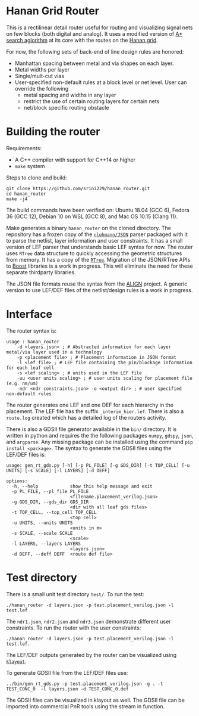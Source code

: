 # Hanan Grid Router
This is a rectilinear detail router useful for routing and visualizing signal nets on few blocks (both digital and analog).
It uses a modified version of [A* search aglorithm](https://en.wikipedia.org/wiki/A*_search_algorithm) at its core with the routes on the [Hanan grid](https://doi.org/10.1137/0114025).

For now, the following sets of back-end of line design rules are honored:
* Manhattan spacing between metal and via shapes on each layer.
* Metal widths per layer
* Single/mult-cut vias
* User-specified non-default rules at a block level or net level. User can override the following
  - metal spacing and widths in any layer
  - restrict the use of certain routing layers for certain nets
  - net/block specific routing obstacle


# Building the router
Requirements:
  * A C++ compiler with support for C++14 or higher
  * `make` system
  
Steps to clone and build:
  ```
  git clone https://github.com/srini229/hanan_router.git
  cd hanan_router
  make -j4
  ```
The build commands have been verified on: Ubuntu 18.04 (GCC 6), Fedora  36 (GCC 12), Debian 10 on WSL (GCC 8), and Mac OS 10.15 (Clang 11).
  
 Make generates a binary `hanan_router` on the cloned directory. 
 The repository has a frozen copy of the [`nlohmann/JSON`](https://github.com/nlohmann/json) parser packaged with it to parse the netlist, layer information and user constraints.
 It has a small version of LEF parser that understands basic LEF syntax for now. The router uses `RTree` data structure to quickly accessing the geometric structures from memory.
 It has a copy of the [`RTree`](https://superliminal.com/sources/RTreeTemplate.zip). 
 Migration of the JSON/RTree APIs to [Boost](https://www.boost.org/) libraries is a work in progress. This will eliminate the need for these separate thirdparty libraries.
 
 The JSON file formats reuse the syntax from the [ALIGN](https://github.com/ALIGN-analoglayout/ALIGN-public) project. A generic version to use LEF/DEF files of the netlist/design rules is a work in progress.

# Interface
The router syntax is:
```
usage : hanan_router
	-d <layers.json> ; # Abstracted information for each layer metal/via layer used in a technology
	-p <placement file> ; # Placement information in JSON format
	-l <lef file> ; # LEF file containing the pin/blockage information for each leaf cell
	-s <lef scaling> ; # units used in the LEF file
	-uu <user units scaling> ; # user units scaling for placement file (e.g. nm/um)
	-ndr <ndr constraints.json> -o <output dir> ; # user specified non-default rules
```
The router generates one LEF and one DEF for each hierarchy in the placement. The LEF file has the suffix `_interim_hier.lef`.
There is also a `route.log` created which has a detailed log of the routers activity.

There is also a GDSII file generator available in the `bin/` directory.
It is written in python and requires the the following packages `numpy`, `gdspy`, `json`, and `argparse`.
Any missing package can be installed using the command `pip install <package>`.
The syntax to generate the GDSII files using the LEF/DEF files is:
```
usage: gen_rt_gds.py [-h] [-p PL_FILE] [-g GDS_DIR] [-t TOP_CELL] [-u UNITS] [-s SCALE] [-l LAYERS] [-d DEFF]

options:
  -h, --help            show this help message and exit
  -p PL_FILE, --pl_file PL_FILE
                        <filename.placement_verilog.json>
  -g GDS_DIR, --gds_dir GDS_DIR
                        <dir with all leaf gds files>
  -t TOP_CELL, --top_cell TOP_CELL
                        <top cell>
  -u UNITS, --units UNITS
                        <units in m>
  -s SCALE, --scale SCALE
                        <scale>
  -l LAYERS, --layers LAYERS
                        <layers.json>
  -d DEFF, --deff DEFF  <route def file>

```

# Test directory
There is a small unit test directory `test/`.
To run the test:
```
./hanan_router -d layers.json -p test.placement_verilog.json -l test.lef

```
The `ndr1.json`, `ndr2.json` and `ndr3.json` demonstrate different user constraints. To run the router with the user constraints:
```
./hanan_router -d layers.json -p test.placement_verilog.json -l test.lef.

```
The LEF/DEF outputs generated by the router can be visualized using [`klayout`](https://klayout.de/).

To generate GDSII file from the LEF/DEF files use:
```
../bin/gen_rt_gds.py -p test.placement_verilog.json -g . -t TEST_CONC_0  -l layers.json -d TEST_CONC_0.def 
```
The GDSII files can be visualized in klayout as well. The GDSII file can be imported into commercial PnR tools using the stream in function.
